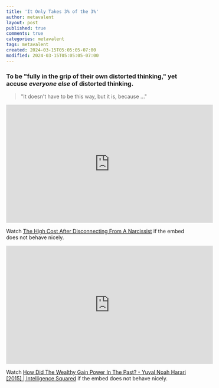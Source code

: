 ```yaml
---
title: 'It Only Takes 3% of the 3%'
author: metavalent
layout: post
published: true
comments: true
categories: metavalent
tags: metavalent
created: 2024-03-15T05:05:05-07:00
modified: 2024-03-15T05:05:05-07:00
---
```


<!-- Maybe help them all find each other and then keep them quarantined from the rest of us on the most remote island in the world, so when we cut the cords, they can never dehumanize anyone but themselves, ever again. JK/NJk -->

### To be "fully in the grip of their own distorted thinking," yet accuse *everyone else* of distorted thinking.

> "It doesn't have to be this way, but it is, because ..."

<!-- YouTube Player -->
<iframe id="ytplayer" type="text/html" class="center" width="560" height="320" src="https://www.youtube.com/embed/Q4vE-Va4Yrk" frameborder="0"></iframe>

Watch [The High Cost After Disconnecting From A Narcissist](https://youtu.be/Q4vE-Va4Yrk) if the embed does not behave nicely.

<!-- YouTube Player -->
<iframe id="ytplayer" type="text/html" class="center" width="560" height="320" src="https://www.youtube.com/embed/TYAKHLrr51w" frameborder="0"></iframe>

Watch [How Did The Wealthy Gain Power In The Past? - Yuval Noah Harari \[2015\] \| Intelligence Squared](https://youtu.be/TYAKHLrr51w) if the embed does not behave nicely.


